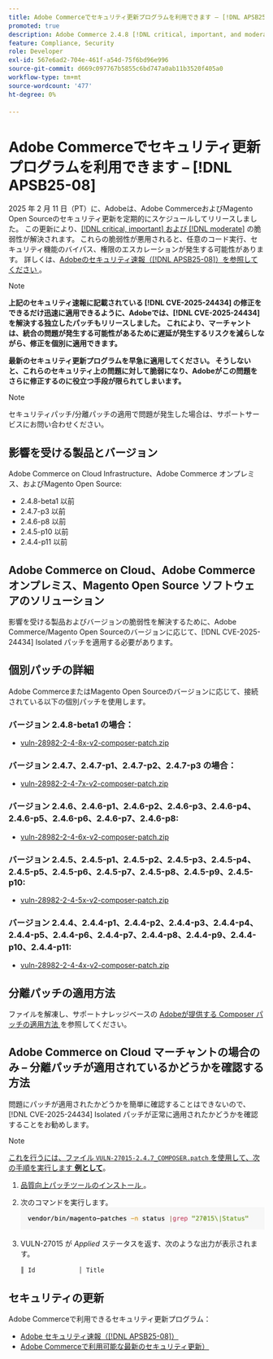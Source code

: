 ```yaml
---
title: Adobe Commerceでセキュリティ更新プログラムを利用できます – [!DNL APSB25-08]
promoted: true
description: Adobe Commerce 2.4.8 [!DNL critical, important, and moderate vulnerabilities] beta1、2.4.7-p3、2.4.6-p8、2.4.5-p10、2.4.4-p11 およびそれ以前のバージョンを修正するための分離パッチを適用します。
feature: Compliance, Security
role: Developer
exl-id: 567e6ad2-704e-461f-a54d-75f6bd96e996
source-git-commit: d669c097767b5855c6bd747a0ab11b3520f405a0
workflow-type: tm+mt
source-wordcount: '477'
ht-degree: 0%

---
```


# Adobe Commerceでセキュリティ更新プログラムを利用できます – [!DNL APSB25-08]

2025 年 2 月 11 日（PT）に、Adobeは、Adobe CommerceおよびMagento Open Sourceのセキュリティ更新を定期的にスケジュールしてリリースしました。 この更新により、[[!DNL critical, important] および  [!DNL moderate]](https://helpx.adobe.com/security/severity-ratings.html) の脆弱性が解決されます。 これらの脆弱性が悪用されると、任意のコード実行、セキュリティ機能のバイパス、権限のエスカレーションが発生する可能性があります。 詳しくは、[Adobeのセキュリティ速報（[!DNL APSB25-08]）を参照してください ](https://helpx.adobe.com/security/products/magento/apsb25-08.html)。

>[!NOTE]
>
>**上記のセキュリティ速報に記載されている [!DNL CVE-2025-24434] の修正をできるだけ迅速に適用できるように、Adobeでは、[!DNL CVE-2025-24434] を解決する独立したパッチもリリースしました。 これにより、マーチャントは、統合の問題が発生する可能性があるために遅延が発生するリスクを減らしながら、修正を個別に適用できます。**

**最新のセキュリティ更新プログラムを早急に適用してください。 そうしないと、これらのセキュリティ上の問題に対して脆弱になり、Adobeがこの問題をさらに修正するのに役立つ手段が限られてしまいます。**

>[!NOTE]
>
>セキュリティパッチ/分離パッチの適用で問題が発生した場合は、サポートサービスにお問い合わせください。

## 影響を受ける製品とバージョン

Adobe Commerce on Cloud Infrastructure、Adobe Commerce オンプレミス、およびMagento Open Source:

* 2.4.8-beta1 以前
* 2.4.7-p3 以前
* 2.4.6-p8 以前
* 2.4.5-p10 以前
* 2.4.4-p11 以前

## Adobe Commerce on Cloud、Adobe Commerce オンプレミス、Magento Open Source ソフトウェアのソリューション

影響を受ける製品およびバージョンの脆弱性を解決するために、Adobe Commerce/Magento Open Sourceのバージョンに応じて、[!DNL CVE-2025-24434] Isolated パッチを適用する必要があります。

## 個別パッチの詳細

Adobe CommerceまたはMagento Open Sourceのバージョンに応じて、接続されている以下の個別パッチを使用します。

### バージョン 2.4.8-beta1 の場合：

* [vuln-28982-2-4-8x-v2-composer-patch.zip](assets/vuln-28982-2-4-8x-v2-composer-patch.zip)

### バージョン 2.4.7、2.4.7-p1、2.4.7-p2、2.4.7-p3 の場合：

* [vuln-28982-2-4-7x-v2-composer-patch.zip](assets/vuln-28982-2-4-7x-v2-composer-patch.zip)

### バージョン 2.4.6、2.4.6-p1、2.4.6-p2、2.4.6-p3、2.4.6-p4、2.4.6-p5、2.4.6-p6、2.4.6-p7、2.4.6-p8:

* [vuln-28982-2-4-6x-v2-composer-patch.zip](assets/vuln-28982-2-4-6x-v2-composer-patch.zip)

### バージョン 2.4.5、2.4.5-p1、2.4.5-p2、2.4.5-p3、2.4.5-p4、2.4.5-p5、2.4.5-p6、2.4.5-p7、2.4.5-p8、2.4.5-p9、2.4.5-p10:

* [vuln-28982-2-4-5x-v2-composer-patch.zip](assets/vuln-28982-2-4-5x-v2-composer-patch.zip)

### バージョン 2.4.4、2.4.4-p1、2.4.4-p2、2.4.4-p3、2.4.4-p4、2.4.4-p5、2.4.4-p6、2.4.4-p7、2.4.4-p8、2.4.4-p9、2.4.4-p10、2.4.4-p11:

* [vuln-28982-2-4-4x-v2-composer-patch.zip](assets/vuln-28982-2-4-4x-v2-composer-patch.zip)


## 分離パッチの適用方法

ファイルを解凍し、サポートナレッジベースの [Adobeが提供する Composer パッチの適用方法 ](https://experienceleague.adobe.com/docs/commerce-knowledge-base/kb/how-to/how-to-apply-a-composer-patch-provided-by-magento.html) を参照してください。

## Adobe Commerce on Cloud マーチャントの場合のみ – 分離パッチが適用されているかどうかを確認する方法

問題にパッチが適用されたかどうかを簡単に確認することはできないので、[!DNL CVE-2025-24434] Isolated パッチが正常に適用されたかどうかを確認することをお勧めします。

>[!NOTE]
>
><u> これを行うには、ファイル `VULN-27015-2.4.7_COMPOSER.patch` を使用して、次の手順を実行します **例として**</u>。

1. [ 品質向上パッチツールのインストール ](https://experienceleague.adobe.com/docs/commerce-operations/tools/quality-patches-tool/usage.html)。
1. 次のコマンドを実行します。<br>
   ![cve-2024-34102-tell-if-patch-applied-code](assets/cve-2024-34102-tell-if-patch-applied-code.png)
1. VULN-27015 が *Applied* ステータスを返す、次のような出力が表示されます。

   ```bash
   ║ Id            │ Title                                                        │ Category        │ Origin                 │ Status      │ Details                                          ║ ║ N/A           │ ../m2-hotfixes/VULN-27015-2.4.7_COMPOSER_patch.patch      │ Other           │ Local                  │ Applied     │ Patch type: Custom                                
   ```

<!-- For Step 2:
     ```bash
    vendor/bin/magento-patches -n status |grep "27015\|Status"
     ```
-->

## セキュリティの更新

Adobe Commerceで利用できるセキュリティ更新プログラム：

* [Adobe セキュリティ速報（[!DNL APSB25-08]） ](https://helpx.adobe.com/security/products/magento/apsb25-08.html)
* [Adobe Commerceで利用可能な最新のセキュリティ更新） ](https://helpx.adobe.com/security/products/magento.html)